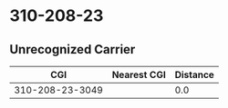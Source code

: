 # 310-208-23
## Unrecognized Carrier


| CGI | Nearest CGI | Distance |
|-----|-------------|----------|
| 310-208-23-3049 |  | 0.0 |
